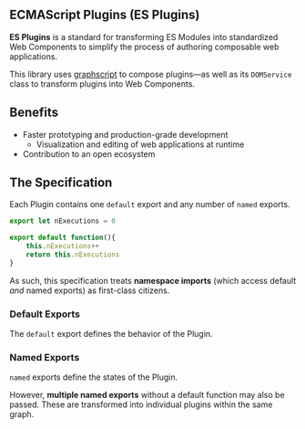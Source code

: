 ## ECMAScript Plugins (ES Plugins)

**ES Plugins** is a standard for transforming ES Modules into standardized Web Components to simplify the process of authoring composable web applications.

This library uses [graphscript](https://github.com/brainsatplay/graphscript) to compose plugins—as well as its `DOMService` class to transform plugins into Web Components.

## Benefits
- Faster prototyping and production-grade development
    - Visualization and editing of web applications at runtime
- Contribution to an open ecosystem

## The Specification
Each Plugin contains one `default` export and any number of `named` exports.

``` javascript
export let nExecutions = 0

export default function(){
    this.nExecutions++
    return this.nExecutions
}
```

As such, this specification treats **namespace imports** (which access default *and* named exports) as first-class citizens.

### Default Exports
The `default` export defines the behavior of the Plugin.

### Named Exports
 `named` exports define the states of the Plugin. 

 However, **multiple named exports** without a default function may also be passed. These are transformed into individual plugins within the same graph.